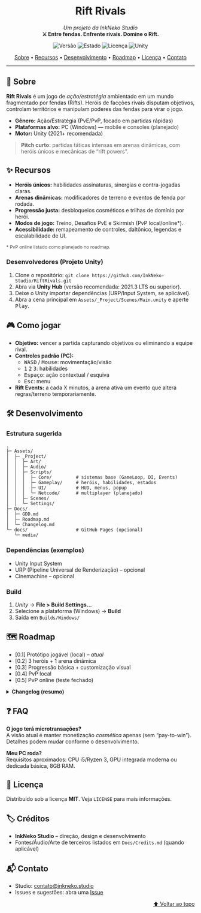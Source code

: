 <!-- README – InkNeko-Studio/RiftRivals -->
<!-- Dica: pode colar este HTML dentro do README.md que o GitHub renderiza normalmente. -->
<div id="top"></div>

<h1 align="center">Rift Rivals</h1>
<p align="center">
  <em>Um projeto da InkNeko Studio</em><br/>
  <strong>⚔️ Entre fendas. Enfrente rivais. Domine o Rift.</strong>
</p>

<p align="center">
  <img alt="Versão" src="https://img.shields.io/badge/version-0.1.0-blue">
  <img alt="Estado" src="https://img.shields.io/badge/status-em%20desenvolvimento-orange">
  <img alt="Licença" src="https://img.shields.io/badge/license-MIT-green">
  <img alt="Unity" src="https://img.shields.io/badge/engine-Unity-black">
</p>

<p align="center">
  <a href="#sobre">Sobre</a> •
  <a href="#recursos">Recursos</a> •
  <a href="#desenvolvimento">Desenvolvimento</a> •
  <a href="#roadmap">Roadmap</a> •
  <a href="#licença">Licença</a> •
  <a href="#contato">Contato</a>
</p>

<hr/>

<h2 id="sobre">📖 Sobre</h2>
<p>
  <strong>Rift Rivals</strong> é um jogo de <em>ação/estratégia</em> ambientado em um mundo fragmentado por fendas (Rifts). 
  Heróis de facções rivais disputam objetivos, controlam territórios e manipulam poderes das fendas para virar o jogo.
</p>
<ul>
  <li><strong>Gênero:</strong> Ação/Estratégia (PvE/PvP, focado em partidas rápidas)</li>
  <li><strong>Plataformas alvo:</strong> PC (Windows) — <span style="opacity:.8">mobile e consoles (planejado)</span></li>
  <li><strong>Motor:</strong> Unity (2021+ recomendada)</li>
</ul>

<blockquote>
  <strong>Pitch curto:</strong> partidas táticas intensas em arenas dinâmicas, com heróis únicos e mecânicas de “rift powers”.
</blockquote>

<h2 id="recursos">✨ Recursos</h2>
<ul>
  <li><strong>Heróis únicos:</strong> habilidades assinaturas, sinergias e contra-jogadas claras.</li>
  <li><strong>Arenas dinâmicas:</strong> modificadores de terreno e eventos de fenda por rodada.</li>
  <li><strong>Progressão justa:</strong> desbloqueios cosméticos e trilhas de domínio por herói.</li>
  <li><strong>Modos de jogo:</strong> Treino, Desafios PvE e Skirmish (PvP local/online*).</li>
  <li><strong>Acessibilidade:</strong> remapeamento de controles, daltônico, legendas e escalabilidade de UI.</li>
</ul>
<p style="font-size:12px;opacity:.8">* PvP online listado como planejado no roadmap.</p>

<h3>Desenvolvedores (Projeto Unity)</h3>
<ol>
  <li>Clone o repositório: <code>git clone https://github.com/InkNeko-Studio/RiftRivals.git</code></li>
  <li>Abra via <strong>Unity Hub</strong> (versão recomendada: 2021.3 LTS ou superior).</li>
  <li>Deixe o Unity importar dependências (URP/Input System, se aplicável).</li>
  <li>Abra a cena principal em <code>Assets/_Project/Scenes/Main.unity</code> e aperte <kbd>Play</kbd>.</li>
</ol>

<h2 id="como-jogar">🎮 Como jogar</h2>
<ul>
  <li><strong>Objetivo:</strong> vencer a partida capturando objetivos ou eliminando a equipe rival.</li>
  <li><strong>Controles padrão (PC):</strong>
    <ul>
      <li><kbd>WASD</kbd> / <kbd>Mouse</kbd>: movimentação/visão</li>
      <li><kbd>1</kbd> <kbd>2</kbd> <kbd>3</kbd>: habilidades</li>
      <li><kbd>Espaço</kbd>: ação contextual / esquiva</li>
      <li><kbd>Esc</kbd>: menu</li>
    </ul>
  </li>
  <li><strong>Rift Events:</strong> a cada X minutos, a arena ativa um evento que altera regras/terreno temporariamente.</li>
</ul>

<h2 id="desenvolvimento">🛠️ Desenvolvimento</h2>
<h3>Estrutura sugerida</h3>
<pre><code>.
├─ Assets/
│  ├─ _Project/
│  │  ├─ Art/
│  │  ├─ Audio/
│  │  ├─ Scripts/
│  │  │  ├─ Core/         # sistemas base (GameLoop, DI, Events)
│  │  │  ├─ Gameplay/     # heróis, habilidades, estados
│  │  │  ├─ UI/           # HUD, menus, popup
│  │  │  └─ Netcode/      # multiplayer (planejado)
│  │  ├─ Scenes/
│  │  └─ Settings/
├─ Docs/
│  ├─ GDD.md
│  ├─ Roadmap.md
│  └─ Changelog.md
└─ docs/                  # GitHub Pages (opcional)
   └─ media/
</code></pre>

<h3>Dependências (exemplos)</h3>
<ul>
  <li>Unity Input System</li>
  <li>URP (Pipeline Universal de Renderização) – opcional</li>
  <li>Cinemachine – opcional</li>
</ul>

<h3>Build</h3>
<ol>
  <li><em>Unity</em> → <strong>File &gt; Build Settings…</strong></li>
  <li>Selecione a plataforma (Windows) → <strong>Build</strong></li>
  <li>Saída em <code>Builds/Windows/</code></li>
</ol>

<h2 id="roadmap">🗺️ Roadmap</h2>
<ul>
  <li>[0.1] Protótipo jogável (local) – <em>atual</em></li>
  <li>[0.2] 3 heróis + 1 arena dinâmica</li>
  <li>[0.3] Progressão básica + customização visual</li>
  <li>[0.4] PvP local</li>
  <li>[0.5] PvP online (teste fechado)</li>
</ul>

<details>
  <summary><strong>Changelog (resumo)</strong></summary>
  <ul>
    <li><strong>0.1.0</strong> – Loop básico de partida, HUD mínima, 1 herói protótipo.</li>
  </ul>
</details>

<h2 id="faq">❓ FAQ</h2>
<p><strong>O jogo terá microtransações?</strong><br/>
A visão atual é manter monetização <em>cosmética</em> apenas (sem “pay-to-win”). Detalhes podem mudar conforme o desenvolvimento.</p>
<p><strong>Meu PC roda?</strong><br/>
Requisitos aproximados: CPU i5/Ryzen 3, GPU integrada moderna ou dedicada básica, 8GB RAM.</p>

<h2 id="licença">📄 Licença</h2>
<p>
  Distribuído sob a licença <strong>MIT</strong>. Veja <code>LICENSE</code> para mais informações.
</p>

<h2 id="créditos">🏷️ Créditos</h2>
<ul>
  <li><strong>InkNeko Studio</strong> – direção, design e desenvolvimento</li>
  <li>Fontes/Áudio/Arte de terceiros listados em <code>Docs/Credits.md</code> (quando aplicável)</li>
</ul>

<h2 id="contato">📬 Contato</h2>
<ul>
  <li>Studio: <a href="mailto:contato@inkneko.studio">contato@inkneko.studio</a></li>
  <li>Issues e sugestões: abra uma <a href="https://github.com/InkNeko-Studio/RiftRivals/issues">Issue</a></li>
</ul>

<p align="right"><a href="#top">⬆️ Voltar ao topo</a></p>
